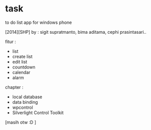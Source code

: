 # task
to do list app for windows phone

[2014][SHP] by : 
sigit supratmanto, bima aditama, cephi prasintasari..

fitur :
- list
- create list
- edit list
- countdown
- calendar
- alarm

chapter :
- local database
- data binding
- wpcontrol
- Silverlight Control Toolkit

[masih otw :D ]
